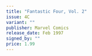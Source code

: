 ```yaml
---
title: "Fantastic Four, Vol. 2"
issue: 4C
variant: ""
publisher: Marvel Comics
release_date: Feb 1997
signed_by: ""
price: 1.99
---
```

